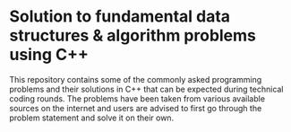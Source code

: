 # Solution to fundamental data structures & algorithm problems using C++
This repository contains some of the commonly asked programming problems and their solutions in C++ that can be expected during technical coding rounds. The problems have been taken from various available sources on the internet and users are advised to first go through the problem statement and solve it on their own.
